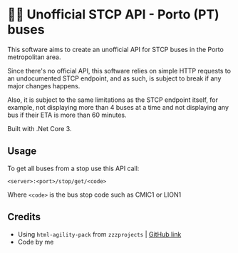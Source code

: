 # 🚌🚏 Unofficial STCP API - Porto (PT) buses

This software aims to create an unofficial API for STCP buses in the Porto metropolitan area.

Since there's no official API, this software relies on simple HTTP requests to an undocumented STCP endpoint, and as such, is subject to break if any major changes happens.

Also, it is subject to the same limitations as the STCP endpoint itself, for example, not displaying more than 4 buses at a time and not displaying any bus if their ETA is more than 60 minutes.

Built with .Net Core 3.

## Usage

To get all buses from a stop use this API call:

`<server>:<port>/stop/get/<code>`

Where `<code>` is the bus stop code such as CMIC1 or LION1

## Credits

 * Using `html-agility-pack` from `zzzprojects` | [GitHub link](https://github.com/zzzprojects/html-agility-pack)
 * Code by me
